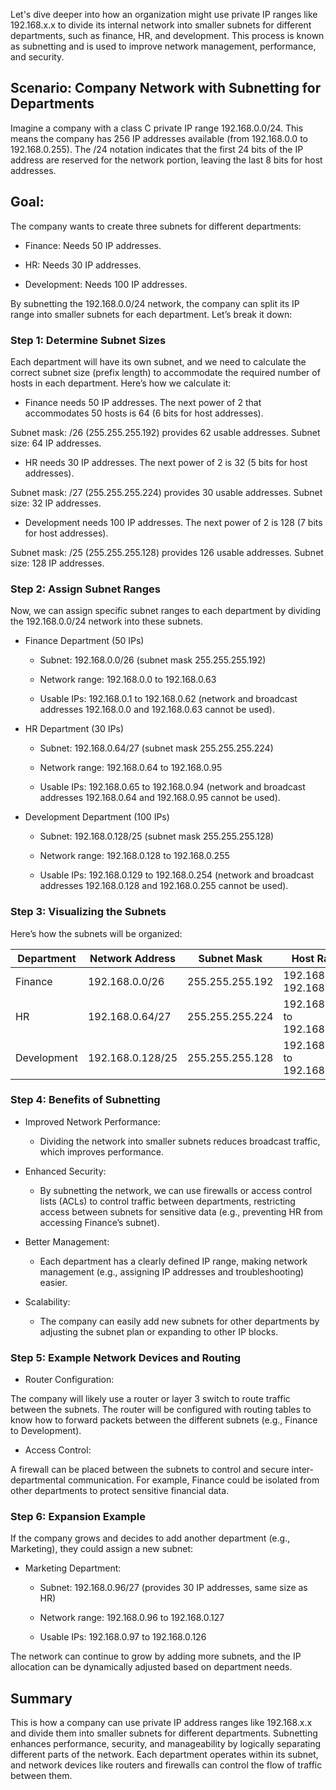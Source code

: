 Let's dive deeper into how an organization might use private IP ranges like 192.168.x.x to divide its internal network into smaller subnets for different departments, such as finance, HR, and development. This process is known as subnetting and is used to improve network management, performance, and security.

## Scenario: Company Network with Subnetting for Departments

Imagine a company with a class C private IP range 192.168.0.0/24. This means the company has 256 IP addresses available (from 192.168.0.0 to 192.168.0.255). The /24 notation indicates that the first 24 bits of the IP address are reserved for the network portion, leaving the last 8 bits for host addresses.

## Goal:

The company wants to create three subnets for different departments:

- Finance: Needs 50 IP addresses.

- HR: Needs 30 IP addresses.

- Development: Needs 100 IP addresses.

By subnetting the 192.168.0.0/24 network, the company can split its IP range into smaller subnets for each department. Let’s break it down:

### Step 1: Determine Subnet Sizes

Each department will have its own subnet, and we need to calculate the correct subnet size (prefix length) to accommodate the required number of hosts in each department. Here’s how we calculate it:

- Finance needs 50 IP addresses. The next power of 2 that accommodates 50 hosts is 64 (6 bits for host addresses).

Subnet mask: /26 (255.255.255.192) provides 62 usable addresses.
Subnet size: 64 IP addresses.

- HR needs 30 IP addresses. The next power of 2 is 32 (5 bits for host addresses).

Subnet mask: /27 (255.255.255.224) provides 30 usable addresses.
Subnet size: 32 IP addresses.

- Development needs 100 IP addresses. The next power of 2 is 128 (7 bits for host addresses).

Subnet mask: /25 (255.255.255.128) provides 126 usable addresses.
Subnet size: 128 IP addresses.

### Step 2: Assign Subnet Ranges

Now, we can assign specific subnet ranges to each department by dividing the 192.168.0.0/24 network into these subnets.

- Finance Department (50 IPs)

  - Subnet: 192.168.0.0/26 (subnet mask 255.255.255.192)

  - Network range: 192.168.0.0 to 192.168.0.63

  - Usable IPs: 192.168.0.1 to 192.168.0.62 (network and broadcast addresses 192.168.0.0 and 192.168.0.63 cannot be used).

- HR Department (30 IPs)

  - Subnet: 192.168.0.64/27 (subnet mask 255.255.255.224)

  - Network range: 192.168.0.64 to 192.168.0.95

  - Usable IPs: 192.168.0.65 to 192.168.0.94 (network and broadcast addresses 192.168.0.64 and 192.168.0.95 cannot be used).

- Development Department (100 IPs)

  - Subnet: 192.168.0.128/25 (subnet mask 255.255.255.128)

  - Network range: 192.168.0.128 to 192.168.0.255

  - Usable IPs: 192.168.0.129 to 192.168.0.254 (network and broadcast addresses 192.168.0.128 and 192.168.0.255 cannot be used).

### Step 3: Visualizing the Subnets

Here’s how the subnets will be organized:

| Department    | Network Address     | Subnet Mask         | Host Range                         | Usable IPs                        |
|---------------|---------------------|---------------------|------------------------------------|-----------------------------------|
| Finance       | 192.168.0.0/26      | 255.255.255.192     | 192.168.0.0 to 192.168.0.63        | 192.168.0.1 to 192.168.0.62       |
| HR            | 192.168.0.64/27     | 255.255.255.224     | 192.168.0.64 to 192.168.0.95       | 192.168.0.65 to 192.168.0.94      |
| Development   | 192.168.0.128/25    | 255.255.255.128     | 192.168.0.128 to 192.168.0.255     | 192.168.0.129 to 192.168.0.254    |


### Step 4: Benefits of Subnetting

- Improved Network Performance:

  - Dividing the network into smaller subnets reduces broadcast traffic, which improves performance.

- Enhanced Security:

  - By subnetting the network, we can use firewalls or access control lists (ACLs) to control traffic between departments, restricting access between subnets for sensitive data (e.g., preventing HR from accessing Finance’s subnet).

- Better Management:

  - Each department has a clearly defined IP range, making network management (e.g., assigning IP addresses and troubleshooting) easier.

- Scalability:

  - The company can easily add new subnets for other departments by adjusting the subnet plan or expanding to other IP blocks.

### Step 5: Example Network Devices and Routing

- Router Configuration:

The company will likely use a router or layer 3 switch to route traffic between the subnets. The router will be configured with routing tables to know how to forward packets between the different subnets (e.g., Finance to Development).

- Access Control:

A firewall can be placed between the subnets to control and secure inter-departmental communication. For example, Finance could be isolated from other departments to protect sensitive financial data.

### Step 6: Expansion Example

If the company grows and decides to add another department (e.g., Marketing), they could assign a new subnet:

- Marketing Department:

  - Subnet: 192.168.0.96/27 (provides 30 IP addresses, same size as HR)

  - Network range: 192.168.0.96 to 192.168.0.127

  - Usable IPs: 192.168.0.97 to 192.168.0.126

The network can continue to grow by adding more subnets, and the IP allocation can be dynamically adjusted based on department needs.

## Summary

This is how a company can use private IP address ranges like 192.168.x.x and divide them into smaller subnets for different departments. Subnetting enhances performance, security, and manageability by logically separating different parts of the network. Each department operates within its subnet, and network devices like routers and firewalls can control the flow of traffic between them.

